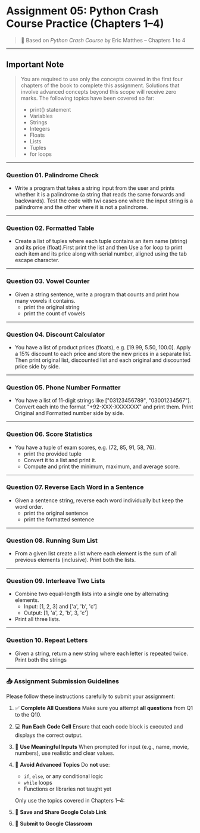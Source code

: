 # **Assignment 05: Python Crash Course Practice (Chapters 1–4)**

> 📘 Based on *Python Crash Course* by Eric Matthes – Chapters 1 to 4

---

## **Important Note**

> You are required to use only the concepts covered in the first four chapters of the book to complete this assignment. Solutions that involve advanced concepts beyond this scope will receive zero marks.
> The following topics have been covered so far:
> * print() statement
> * Variables
> * Strings
> * Integers
> * Floats
> * Lists
> * Tuples
> * for loops

---

### Question 01. Palindrome Check

- Write a program that takes a string input from the user and prints whether it is a palindrome (a string that reads the same forwards and backwards). Test the code with twi cases one where the input string is a palindrome and the other where it is not a palindrome.

---

### Question 02. Formatted Table

- Create a list of tuples where each tuple contains an item name (string) and its price (float).First print the list and then Use a for loop to print each item and its price along with serial number, aligned using the tab escape character.

---


### Question 03. Vowel Counter

- Given a string sentence, write a program that counts and print how many vowels it contains.
  - print the original string
  - print the count of vowels
---

### Question 04. Discount Calculator

- You have a list of product prices (floats), e.g. [19.99, 5.50, 100.0]. Apply a 15% discount to each price and store the new prices in a separate list. Then print original list, discounted list and each original and discounted price side by side.
---

### Question 05. Phone Number Formatter

- You have a list of 11-digit strings like ["03123456789", "03001234567"]. Convert each into the format "+92-XXX-XXXXXXX" and print them. Print Original and Formatted number side by side.

---

### Question 06. Score Statistics

- You have a tuple of exam scores, e.g. (72, 85, 91, 58, 76).
   - print the provided tuple 
   - Convert it to a list and print it.
   - Compute and print the minimum, maximum, and average score.

---

### Question 07. Reverse Each Word in a Sentence
- Given a sentence string, reverse each word individually but keep the word order.
  - print the original sentence
  - print the formatted sentence
---

### Question 08. Running Sum List

- From a given list create a list where each element is the sum of all previous elements (inclusive). Print both the lists.
---

### Question 09. Interleave Two Lists

- Combine two equal-length lists into a single one by alternating elements.
  - Input: [1, 2, 3] and ['a', 'b', 'c']
  - Output: [1, 'a', 2, 'b', 3, 'c']
- Print all three lists.

---

### Question 10. Repeat Letters

- Given a string, return a new string where each letter is repeated twice. Print both the strings

---

### 📤 Assignment Submission Guidelines

Please follow these instructions carefully to submit your assignment:

1. ✅ **Complete All Questions**
   Make sure you attempt **all questions** from Q1 to the Q10.

2. 💻 **Run Each Code Cell**
   Ensure that each code block is executed and displays the correct output.

3. 📝 **Use Meaningful Inputs**
   When prompted for input (e.g., name, movie, numbers), use realistic and clear values.

4. 🚫 **Avoid Advanced Topics**
   Do **not** use:

   * `if`, `else`, or any conditional logic
   * `while` loops
   * Functions or libraries not taught yet

   Only use the topics covered in Chapters 1–4:

5. 📁 **Save and Share Google Colab Link**
6. 📩 **Submit to Google Classroom**

